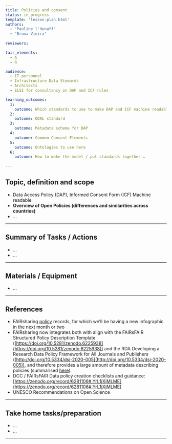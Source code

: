 ```yaml
---
title: Policies and consent
status: in_progress
template: 'lesson-plan.html'
authors:
  - "Pauline l'Henaff"
  - "Bruna Vieira"
    
reviewers:

fair_elements:
  - A
  - R

audience:
  - IT personnel
  - Infrastructure Data Stewards
  - Architects
  - ELSI for consultancy on DAP and ICF rules

learning_outcomes:
  1:
    outcome: Which standards to use to make DAP and ICF machine readable
  2:
    outcome: ODRL standard
  3:
    outcome: Metadata schema for DAP
  4:
    outcome: Common Consent Elements 
  5:
    outcome: Ontologies to use here
  6:
    outcome: How to make the model / put standards together …
    
--- 
```


## Topic, definition and scope

* Data Access Policy (DAP), Informed Consent Form (ICF) Machine readable
* **Overview of Open Policies (differences and similarities across countries)**
* …

---

## Summary of Tasks / Actions

* …
* …

---

## Materials / Equipment

* …

---

## References

* FAIRsharing [policy](https://fairsharing.org/policies) records, for which we’ll be having a new infographic in the next month or two
* FAIRsharing now integrates both with align with the FAIRsFAIR Structured Policy Description Template ([https://doi.org/10.5281/zenodo.6225938](https://doi.org/10.5281/zenodo.6225938)) and the RDA Developing a Research Data Policy Framework for All Journals and Publishers ([http://doi.org/10.5334/dsj-2020-005](http://doi.org/10.5334/dsj-2020-005)), and therefore provides a large amount of metadata describing policies (summarised [here](https://fairsharing.gitbook.io/fairsharing/additional-information/policy-content-and-scope)).
* DCC / FAIRsFAIR Data policy creation checklists and guidance: [https://zenodo.org/record/6281106#.YrL1jXjMLME](https://zenodo.org/record/6281106#.YrL1jXjMLME) 
* UNESCO Recommendations on Open Science

---

## Take home tasks/preparation

* …
* …

---
